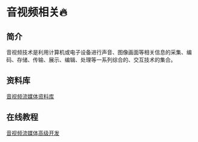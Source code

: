 # 音视频相关🔥
## 简介
音视频技术是利用计算机或电子设备进行声音、图像画面等相关信息的采集、编码、存储、传输、展示、编辑、处理等一系列综合的、交互技术的集合。
## 资料库
[音视频流媒体资料库](https://github.com/0voice/audio_video_streaming)

## 在线教程
[音视频流媒体高级开发](https://ke.qq.com/course/3202131?flowToken=1042177#term_id=103329919)